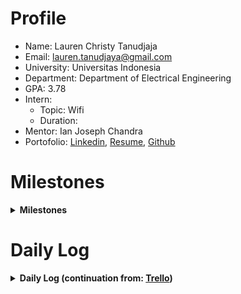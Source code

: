 # Profile
- Name: Lauren Christy Tanudjaja
- Email: lauren.tanudjaya@gmail.com
- University: Universitas Indonesia
- Department: Department of Electrical Engineering
- GPA: 3.78
- Intern:
  - Topic: Wifi
  - Duration:
- Mentor: Ian Joseph Chandra
- Portofolio: [Linkedin](https://www.linkedin.com/in/laurentanudjaja/), [Resume](https://drive.google.com/file/d/1XY-amstVxAwfyUjXvY9hhaVxz10Ak60O/view?usp=sharing), [Github](https://github.com/laurenchristyt)

# Milestones
<details>
<summary><b> Milestones </b></summary>

## Initial Checklist
- [x] 2023/12/19: Read the [Internship Orientation](https://trello.com/c/PYVVgzTv) (Agree: **Yes/~~No~~**) 
- [x] 2023/12/19: Join the [LINE group](https://line.me/ti/g/eu1WvNDT3o)
- [ ] 2024/01/15: Find a thesis topic: [title]
- [x] 2024/01/15: Get a thesis advisor: Dr. Prima

## 1. InfluxDB (DL: 2024/05/30)
- [x] 2024/01/12: [InfluxDB v2.3.0](https://imgur.com/g3w47NT) Installation
- [x] 2024/01/24 InfluxDB User Guide Reference
- [x] 2024/01/29 Integrate Middleware + InfluxDB

## 2. OpenWiFi (DL: 2024/05/30)
- [x] 2023/12/28: [OpenWifi](https://imgur.com/eho5Gqj) Installation
- [x] 2024/01/15 Create [system architecture](https://imgur.com/GmRjRyn)
- [x] 2024/01/10: [OpenWifi User Guide Reference](https://github.com/NTUST-BMW-Lab/docs/blob/docs/OpenWiFi/installation-guide.md)
- [x] 2024/01/20: Testing the WiFi features from OpenWifi
- [ ] 2024/05/30: Integrate Middleware + OpenWiFi

## 3. Aruba AP Crawler (DL: 2024/02/30)
- [x] 2024/12/28 [ARUBA WiFi AP crawling method flowchart](https://github.com/bmw-ece-ntust/internship/blob/7c467052958aa68c21038f4d1e8d6f49a443fead/Study%20notes/CrawlingMethod.md#aruba-wifi-ap-crawling-method-flowchart)

## 4. Sionna RT
- [x] 2024/03/01 [Sionna installation guide](https://github.com/bmw-ece-ntust/internship/blob/2024-TEEP-11-Lauren/installation/Sionna-Installation-Guide.md)
- [ ] 2024/03/15 Testing the features and functionalities of Sionna’s Ray Tracing module
- [ ] 2024/04/30 Master scene creation with blender using OpenStreetMap
- [ ] 2024/03/30 Implement pathloss heatmaps from coverage maps
- [ ] 2024/04/30 Use transmit power from Sionna to calculate the RSSI.

## 5. Energy Saving for Wifi Optimization
- [x] 2024/03/20 Explore [Energy Efficient Ethernet (EEE)](https://github.com/bmw-ece-ntust/internship/blob/2024-TEEP-11-Lauren/Study%20notes/EEE.md) with IEEE 802.3az standard
- [ ] 2024/03/10 Completing the system architecture with the appropriate hardware specifications
- [ ] 2024/03/20 Finding the appropriate command for energy saving according to hardware specifications.


## End of Internship
- [ ] 2024/08/13: Youtube project demo
- [ ] 2024/08/13: YouTube internship testimonial
- [ ] 2024/08/13: Google docs written testimonial & project summary
- [ ] 2024/08/20: Project repository + documentation
</details>

# Daily Log
<details>
<summary><b> Daily Log (continuation from: <a href=https://trello.com/c/jm6gig9m/99-11-%F0%9F%87%AE%F0%9F%87%A9-ui-lauren-wifi-dr-prima>Trello</a>)</b></summary>

## 2024/03/14
- 11.00 - 12.00 Contacting Prof. Gde for details on system architecture PoE switch's specification
- 12.00 - 13.00 Continue to configure Aruba's [API reference to crawl PoE data](https://github.com/bmw-ece-ntust/internship/blob/181ef7ce45ce0e7947a2efa34c1d37b700beb59f/Study%20notes/PoE_API.py)

## 2024/03/13
- 11.00 - 12.00 Configuring Aruba's API reference to fetch PoE data ("Port ID", "Allocated Power(w)", "POE Enabled", "POE Allocation Method", "POE Priority", "Pre-Standard Dectect Enabled", "Actual Power(w)", "MPS Absent Count", "Over Current Count", "POE Detection Status", "Port Voltage(v)", "Power Class", "Power Denied Count", "Power Short Count")

## 2024/03/12
- 11.00 - 12.00 Adding Table of Contents and polishing the study notes

## 2024/03/11
- 11.00 - 12.00 Migrating logs to GitHub

## 2024/03/08
Moving from [Trello](https://trello.com/c/jm6gig9m/99-11-%F0%9F%87%AE%F0%9F%87%A9-ui-lauren-wifi-dr-prima#comment-65eeb324663af75ecdb2ae51).
</details>